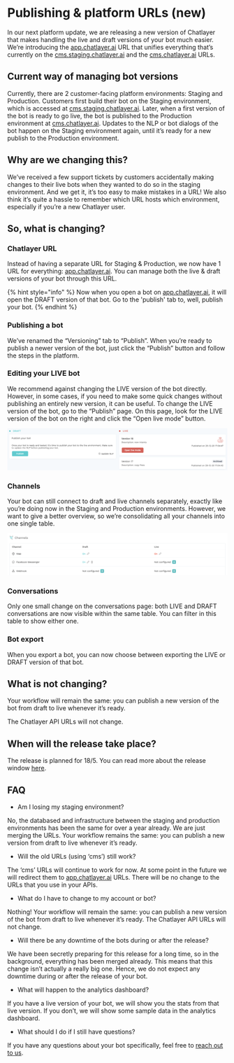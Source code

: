 # Publishing & platform URLs \(new\)

  
In our next platform update, we are releasing a new version of Chatlayer that makes handling the live and draft versions of your bot much easier. We’re introducing the [app.chatlayer.ai](http://app.chatlayer.ai/) URL that unifies everything that’s currently on the [cms.staging.chatlayer.ai](http://cms.staging.chatlayer.ai/) and the [cms.chatlayer.ai](http://cms.chatlayer.ai/) URLs.

## Current way of managing bot versions

Currently, there are 2 customer-facing platform environments: Staging and Production. Customers first build their bot on the Staging environment, which is accessed at [cms.staging.chatlayer.ai](http://cms.staging.chatlayer.ai/). Later, when a first version of the bot is ready to go live, the bot is published to the Production environment at [cms.chatlayer.ai](http://cms.chatlayer.ai/). Updates to the NLP or bot dialogs of the bot happen on the Staging environment again, until it’s ready for a new publish to the Production environment.

## Why are we changing this? 

We’ve received a few support tickets by customers accidentally making changes to their live bots when they wanted to do so in the staging environment. And we get it, it’s too easy to make mistakes in a URL! We also think it’s quite a hassle to remember which URL hosts which environment, especially if you’re a new Chatlayer user.

## So, what is changing?

### Chatlayer URL

Instead of having a separate URL for Staging & Production, we now have 1 URL for everything: [app.chatlayer.ai](http://app.chatlayer.ai/). You can manage both the live & draft versions of your bot through this URL.

{% hint style="info" %}
Now when you open a bot on [app.chatlayer.ai](http://app.chatlayer.ai/), it will open the DRAFT version of that bot. Go to the 'publish' tab to, well, publish your bot.
{% endhint %}

### Publishing a bot

We’ve renamed the “Versioning” tab to “Publish”. When you’re ready to publish a newer version of the bot, just click the “Publish” button and follow the steps in the platform.

### Editing your LIVE bot

We recommend against changing the LIVE version of the bot directly. However, in some cases, if you need to make some quick changes without publishing an entirely new version, it can be useful. To change the LIVE version of the bot, go to the “Publish” page. On this page, look for the LIVE version of the bot on the right and click the “Open live mode” button.

![](../../.gitbook/assets/image%20%28517%29.png)

### Channels

Your bot can still connect to draft and live channels separately, exactly like you’re doing now in the Staging and Production environments. However, we want to give a better overview, so we’re consolidating all your channels into one single table.

![](../../.gitbook/assets/image%20%28516%29.png)

### Conversations

Only one small change on the conversations page: both LIVE and DRAFT conversations are now visible within the same table. You can filter in this table to show either one.

### Bot export

When you export a bot, you can now choose between exporting the LIVE or DRAFT version of that bot.

## What is not changing?

Your workflow will remain the same: you can publish a new version of the bot from draft to live whenever it’s ready.

The Chatlayer API URLs will not change.

## When will the release take place?

The release is planned for 18/5. You can read more about the release window [here](https://status.chatlayer.ai/incidents/42dplxqgz7bc).

## FAQ

* Am I losing my staging environment?

No, the databased and infrastructure between the staging and production environments has been the same for over a year already. We are just merging the URLs. Your workflow remains the same: you can publish a new version from draft to live whenever it’s ready.

* Will the old URLs \(using ‘cms’\) still work?

The ‘cms’ URLs will continue to work for now. At some point in the future we will redirect them to [app.chatlayer.ai](http://app.chatlayer.ai/) URLs. There will be no change to the URLs that you use in your APIs.

* What do I have to change to my account or bot?

Nothing! Your workflow will remain the same: you can publish a new version of the bot from draft to live whenever it’s ready. The Chatlayer API URLs will not change.

* Will there be any downtime of the bots during or after the release?

We have been secretly preparing for this release for a long time, so in the background, everything has been merged already. This means that this change isn’t actually a really big one. Hence, we do not expect any downtime during or after the release of your bot.

* What will happen to the analytics dashboard?

If you have a live version of your bot, we will show you the stats from that live version. If you don’t, we will show some sample data in the analytics dashboard.

* What should I do if I still have questions?

If you have any questions about your bot specifically, feel free to [reach out to us](http://support.chatlayer.ai/).

